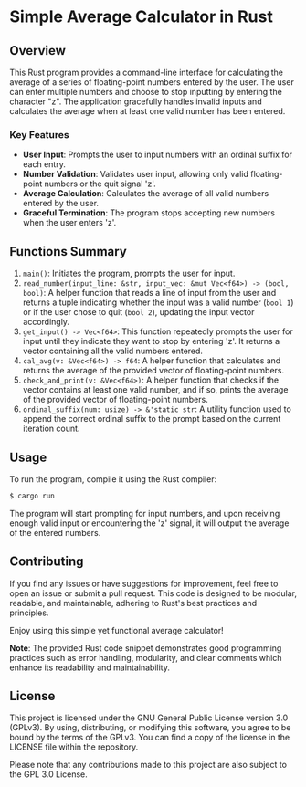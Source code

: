 
# Simple Average Calculator in Rust

## Overview

This Rust program provides a command-line interface for calculating the average of a series of floating-point numbers entered by the user. The user can enter multiple numbers and choose to stop inputting by entering the character "z". The application gracefully handles invalid inputs and calculates the average when at least one valid number has been entered.

### Key Features

- **User Input**: Prompts the user to input numbers with an ordinal suffix for each entry.
- **Number Validation**: Validates user input, allowing only valid floating-point numbers or the quit signal 'z'.
- **Average Calculation**: Calculates the average of all valid numbers entered by the user.
- **Graceful Termination**: The program stops accepting new numbers when the user enters 'z'.

## Functions Summary

1. `main()`: Initiates the program, prompts the user for input. 
2. `read_number(input_line: &str, input_vec: &mut Vec<f64>) -> (bool, bool)`: A helper function that reads a line of input from the user and returns a tuple indicating whether the input was a valid number (`bool 1`) or if the user chose to quit (`bool 2`), updating the input vector accordingly.
3. `get_input() -> Vec<f64>`: This function repeatedly prompts the user for input until they indicate they want to stop by entering 'z'. It returns a vector containing all the valid numbers entered.
4. `cal_avg(v: &Vec<f64>) -> f64`: A helper function that calculates and returns the average of the provided vector of floating-point numbers.
5. `check_and_print(v: &Vec<f64>)`: A helper function that checks if the vector contains at least one valid number, and if so, prints the average of the provided vector of floating-point numbers.
6. `ordinal_suffix(num: usize) -> &'static str`: A utility function used to append the correct ordinal suffix to the prompt based on the current iteration count.

## Usage

To run the program, compile it using the Rust compiler:
```bash
$ cargo run
```
The program will start prompting for input numbers, and upon receiving enough valid input or encountering the 'z' signal, it will output the average of the entered numbers.

## Contributing

If you find any issues or have suggestions for improvement, feel free to open an issue or submit a pull request. This code is designed to be modular, readable, and maintainable, adhering to Rust's best practices and principles.

Enjoy using this simple yet functional average calculator!

**Note**: The provided Rust code snippet demonstrates good programming practices such as error handling, modularity, and clear comments which enhance its readability and maintainability.

## License

This project is licensed under the GNU General Public License version 3.0 (GPLv3). By using, distributing, or modifying this software, you agree to be bound by the terms of the GPLv3. You can find a copy of the license in the LICENSE file within the repository.

Please note that any contributions made to this project are also subject to the GPL 3.0 License.
